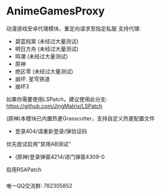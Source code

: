 # AnimeGamesProxy
动漫游戏安卓代理模块，重定向请求至指定私服
支持代理:
- 碧蓝档案 (未经过大量测试)
- 明日方舟 (未经过大量测试)
- 鸣潮 (未经过大量测试)
- 原神
- 绝区零 (未经过大量测试)
- 崩坏: 星穹铁道
- 崩坏3

如果你需要使用LSPatch，建议使用此分支: https://github.com/JingMatrix/LSPatch

(原神)本模块已内置热更Grasscutter，支持自定义热更配置文件

- 登录404/请重新登录/弹验证码

优先尝试启用"禁用AB测试"

- (原神)登录弹窗4214/进门弹窗4309-0

启用RSAPatch

#####
唯一QQ交流群: 782305852
